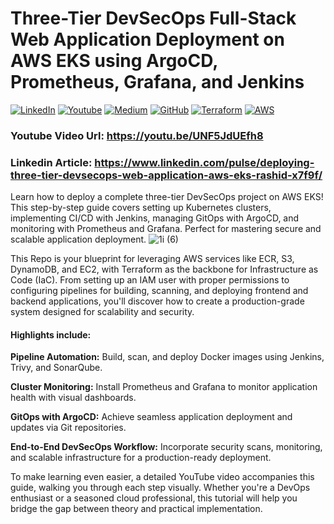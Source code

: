 # Three-Tier DevSecOps Full-Stack Web Application Deployment on AWS EKS using ArgoCD, Prometheus, Grafana, and Jenkins
[![LinkedIn](https://img.shields.io/badge/Connect%20with%20me%20on-LinkedIn-blue.svg)](https://www.linkedin.com/in/muhammad-rashid-daha/)
[![Youtube](https://img.shields.io/youtube/channel/subscribers/UC1HEefoqUWmztGZ_Laq28sw)](https://youtube.com/@devops2613)
[![Medium](https://img.shields.io/badge/Medium-12100E?style=for-the-badge&logo=medium&logoColor=white)](https://medium.com/@devops2613)
[![GitHub](https://img.shields.io/github/stars/devops2613.svg?style=social)](https://github.com/devops2613)
[![Terraform](https://img.shields.io/badge/Terraform-%E2%9C%A8-lightgrey)](https://www.terraform.io)
[![AWS](https://img.shields.io/badge/AWS-%F0%9F%9B%A1-orange)](https://aws.amazon.com)


### Youtube Video Url: https://youtu.be/UNF5JdUEfh8
### Linkedin Article: https://www.linkedin.com/pulse/deploying-three-tier-devsecops-web-application-aws-eks-rashid-x7f9f/

Learn how to deploy a complete three-tier DevSecOps project on AWS EKS! This step-by-step guide covers setting up Kubernetes clusters, implementing CI/CD with Jenkins, managing GitOps with ArgoCD, and monitoring with Prometheus and Grafana. Perfect for mastering secure and scalable application deployment.
![1i (6)](https://github.com/user-attachments/assets/f69e8abc-c703-4604-bb14-f3876ddc08f8)


This Repo is your blueprint for leveraging AWS services like ECR, S3, DynamoDB, and EC2, with Terraform as the backbone for Infrastructure as Code (IaC). From setting up an IAM user with proper permissions to configuring pipelines for building, scanning, and deploying frontend and backend applications, you'll discover how to create a production-grade system designed for scalability and security.

#### Highlights include:

**Pipeline Automation:** Build, scan, and deploy Docker images using Jenkins, Trivy, and SonarQube.

**Cluster Monitoring:** Install Prometheus and Grafana to monitor application health with visual dashboards.

**GitOps with ArgoCD:** Achieve seamless application deployment and updates via Git repositories.

**End-to-End DevSecOps Workflow:** Incorporate security scans, monitoring, and scalable infrastructure for a production-ready deployment.


To make learning even easier, a detailed YouTube video accompanies this guide, walking you through each step visually. Whether you're a DevOps enthusiast or a seasoned cloud professional, this tutorial will help you bridge the gap between theory and practical implementation.


